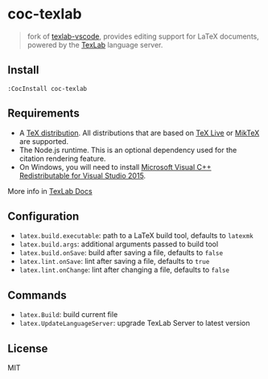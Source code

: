 # coc-texlab

> fork of [texlab-vscode](https://github.com/latex-lsp/texlab-vscode), provides editing support for LaTeX documents, powered by the [TexLab](https://github.com/latex-lsp/texlab) language server.

## Install

`:CocInstall coc-texlab`

## Requirements

- A [TeX distribution](https://www.latex-project.org/get/#tex-distributions). All distributions that are based on [TeX Live](https://www.tug.org/texlive/) or [MikTeX](https://miktex.org/) are supported.
- The Node.js runtime. This is an optional dependency used for the citation rendering feature.
- On Windows, you will need to install [Microsoft Visual C++ Redistributable for Visual Studio 2015](https://aka.ms/vs/16/release/vc_redist.x64.exe).

More info in [TexLab Docs](https://texlab.netlify.com/docs)

## Configuration

- `latex.build.executable`: path to a LaTeX build tool, defaults to `latexmk`
- `latex.build.args`: additional arguments passed to build tool
- `latex.build.onSave`: build after saving a file, defaults to `false`
- `latex.lint.onSave`: lint after saving a file, defaults to `true`
- `latex.lint.onChange`: lint after changing a file, defaults to `false`

## Commands

- `latex.Build`: build current file
- `latex.UpdateLanguageServer`: upgrade TexLab Server to latest version

## License

MIT
